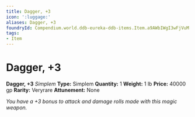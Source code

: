 ```yaml
---
title: Dagger, +3
icon: ':luggage:'
aliases: Dagger, +3
foundryId: Compendium.world.ddb-eureka-ddb-items.Item.a9AWbIWgI3wFjVuM
tags:
- Item
---
```


# Dagger, +3

**Dagger, +3**
_Simplem_
**Type:** Simplem
**Quantity:** 1
**Weight:** 1 lb
**Price:** 40000 gp
**Rarity:** Veryrare
**Attunement:** None

*You have a +3 bonus to attack and damage rolls made with this magic weapon.*